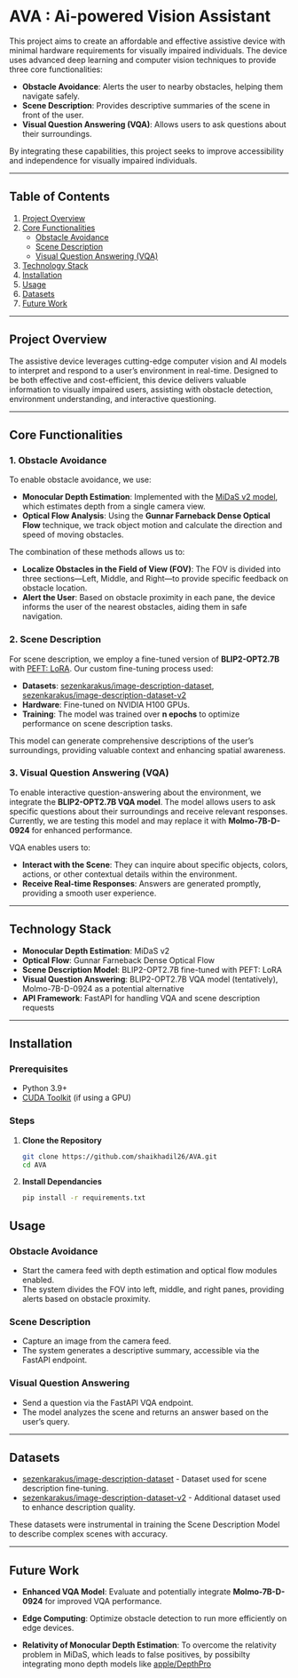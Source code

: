 # AVA : Ai-powered Vision Assistant

This project aims to create an affordable and effective assistive device with minimal hardware requirements for visually impaired individuals. The device uses advanced deep learning and computer vision techniques to provide three core functionalities:
- **Obstacle Avoidance**: Alerts the user to nearby obstacles, helping them navigate safely.
- **Scene Description**: Provides descriptive summaries of the scene in front of the user.
- **Visual Question Answering (VQA)**: Allows users to ask questions about their surroundings.



By integrating these capabilities, this project seeks to improve accessibility and independence for visually impaired individuals.

---

## Table of Contents
1. [Project Overview](#project-overview)
2. [Core Functionalities](#core-functionalities)
   - [Obstacle Avoidance](#obstacle-avoidance)
   - [Scene Description](#scene-description)
   - [Visual Question Answering (VQA)](#visual-question-answering-vqa)
3. [Technology Stack](#technology-stack)
4. [Installation](#installation)
5. [Usage](#usage)
6. [Datasets](#datasets)
7. [Future Work](#future-work)


---

## Project Overview

The assistive device leverages cutting-edge computer vision and AI models to interpret and respond to a user’s environment in real-time. Designed to be both effective and cost-efficient, this device delivers valuable information to visually impaired users, assisting with obstacle detection, environment understanding, and interactive questioning.

---

## Core Functionalities

### 1. Obstacle Avoidance

To enable obstacle avoidance, we use:
- **Monocular Depth Estimation**: Implemented with the [MiDaS v2 model](https://github.com/isl-org/MiDaS), which estimates depth from a single camera view.
- **Optical Flow Analysis**: Using the **Gunnar Farneback Dense Optical Flow** technique, we track object motion and calculate the direction and speed of moving obstacles.

The combination of these methods allows us to:
- **Localize Obstacles in the Field of View (FOV)**: The FOV is divided into three sections—Left, Middle, and Right—to provide specific feedback on obstacle location.
- **Alert the User**: Based on obstacle proximity in each pane, the device informs the user of the nearest obstacles, aiding them in safe navigation.

### 2. Scene Description

For scene description, we employ a fine-tuned version of **BLIP2-OPT2.7B** with [PEFT: LoRA](https://github.com/microsoft/LoRA). Our custom fine-tuning process used:
- **Datasets**: [sezenkarakus/image-description-dataset](https://huggingface.co/datasets/sezenkarakus/image-description-dataset), [sezenkarakus/image-description-dataset-v2](https://huggingface.co/datasets/sezenkarakus/image-description-dataset-v2)
- **Hardware**: Fine-tuned on NVIDIA H100 GPUs.
- **Training**: The model was trained over **n epochs** to optimize performance on scene description tasks.

This model can generate comprehensive descriptions of the user’s surroundings, providing valuable context and enhancing spatial awareness.

### 3. Visual Question Answering (VQA)

To enable interactive question-answering about the environment, we integrate the **BLIP2-OPT2.7B VQA model**. The model allows users to ask specific questions about their surroundings and receive relevant responses. Currently, we are testing this model and may replace it with **Molmo-7B-D-0924** for enhanced performance.

VQA enables users to:
- **Interact with the Scene**: They can inquire about specific objects, colors, actions, or other contextual details within the environment.
- **Receive Real-time Responses**: Answers are generated promptly, providing a smooth user experience.

---

## Technology Stack

- **Monocular Depth Estimation**: MiDaS v2
- **Optical Flow**: Gunnar Farneback Dense Optical Flow
- **Scene Description Model**: BLIP2-OPT2.7B fine-tuned with PEFT: LoRA
- **Visual Question Answering**: BLIP2-OPT2.7B VQA model (tentatively), Molmo-7B-D-0924 as a potential alternative
- **API Framework**: FastAPI for handling VQA and scene description requests

---

## Installation

### Prerequisites
- Python 3.9+
- [CUDA Toolkit](https://developer.nvidia.com/cuda-toolkit) (if using a GPU)

### Steps

1. **Clone the Repository**
   ```bash
   git clone https://github.com/shaikhadil26/AVA.git
   cd AVA

2. **Install Dependancies**
   ```bash
   pip install -r requirements.txt 


## Usage

### Obstacle Avoidance
- Start the camera feed with depth estimation and optical flow modules enabled.
- The system divides the FOV into left, middle, and right panes, providing alerts based on obstacle proximity.

### Scene Description
- Capture an image from the camera feed.
- The system generates a descriptive summary, accessible via the FastAPI endpoint.

### Visual Question Answering
- Send a question via the FastAPI VQA endpoint.
- The model analyzes the scene and returns an answer based on the user’s query.

---

## Datasets

- [sezenkarakus/image-description-dataset](https://huggingface.co/datasets/sezenkarakus/image-description-dataset) - Dataset used for scene description fine-tuning.
- [sezenkarakus/image-description-dataset-v2](https://huggingface.co/datasets/sezenkarakus/image-description-dataset-v2) - Additional dataset used to enhance description quality.

These datasets were instrumental in training the Scene Description Model to describe complex scenes with accuracy.

---

## Future Work

- **Enhanced VQA Model**: Evaluate and potentially integrate **Molmo-7B-D-0924** for improved VQA performance.

- **Edge Computing**: Optimize obstacle detection to run more efficiently on edge devices.

- **Relativity of Monocular Depth Estimation**: To overcome the relativity problem in MiDaS, which leads to false positives, by possibilty integrating mono depth models like [apple/DepthPro](https://huggingface.co/apple/DepthPro)

